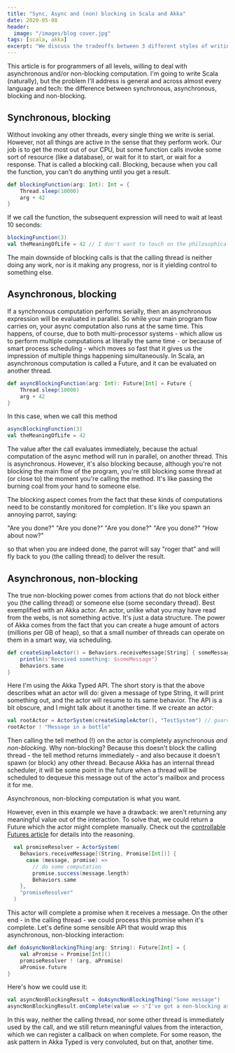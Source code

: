 ```yaml
---
title: "Sync, Async and (non) blocking in Scala and Akka"
date: 2020-05-08
header:
  image: "/images/blog cover.jpg"
tags: [scala, akka]
excerpt: "We discuss the tradeoffs between 3 different styles of writing parallel code, in terms of thread use (and other effects) in Scala and Akka."
---
```

This article is for programmers of all levels, willing to deal with asynchronous and/or non-blocking computation. I'm going to write Scala (naturally), but the problem I'll address is general and across almost every language and tech: the difference between synchronous, asynchronous, blocking and non-blocking.

## Synchronous, blocking

Without invoking any other threads, every single thing we write is serial. However, not all things are active in the sense that they perform work. Our job is to get the most out of our CPU, but some function calls invoke some sort of resource (like a database), or wait for it to start, or wait for a response. That is called a blocking call. Blocking, because when you call the function, you can't do anything until you get a result.

```scala
def blockingFunction(arg: Int): Int = {
    Thread.sleep(10000)
    arg + 42
}
```

If we call the function, the subsequent expression will need to wait at least 10 seconds:

```scala
blockingFunction(3)
val theMeaningOfLife = 42 // I don't want to touch on the philosophical, but this happens in real life.
```

The main downside of blocking calls is that the calling thread is neither doing any work, nor is it making any progress, nor is it yielding control to something else.

## Asynchronous, blocking

If a synchronous computation performs serially, then an asynchronous expression will be evaluated in parallel. So while your main program flow carries on, your async computation also runs at the same time. This happens, of course, due to both multi-processor systems - which allow us to perform multiple computations at literally the same time - or because of smart process scheduling - which moves so fast that it gives us the impression of multiple things happening simultaneously. In Scala, an asynchronous computation is called a Future, and it can be evaluated on another thread.

```scala
def asyncBlockingFunction(arg: Int): Future[Int] = Future {
    Thread.sleep(10000)
    arg + 42
}
```

In this case, when we call this method

```scala
asyncBlockingFunction(3)
val theMeaningOfLife = 42
```

The value after the call evaluates immediately, because the actual computation of the async method will run in parallel, on another thread. This is asynchronous. However, it's also blocking because, although you're not blocking the main flow of the program, you're still blocking some thread at (or close to) the moment you're calling the method. It's like passing the burning coal from your hand to someone else.

The blocking aspect comes from the fact that these kinds of computations need to be constantly monitored for completion. It's like you spawn an annoying parrot, saying:

"Are you done?"
"Are you done?"
"Are you done?"
"Are you done?"
"How about now?"

so that when you are indeed done, the parrot will say "roger that" and will fly back to you (the calling thread) to deliver the result.

## Asynchronous, non-blocking

The true non-blocking power comes from actions that do not block either you (the calling thread) or someone else (some secondary thread). Best exemplified with an Akka actor. An actor, unlike what you may have read from the webs, is not something active. It's just a data structure. The power of Akka comes from the fact that you can create a huge amount of actors (millions per GB of heap), so that a small number of threads can operate on them in a smart way, via scheduling.

```scala
def createSimpleActor() = Behaviors.receiveMessage[String] { someMessage =>
    println(s"Received something: $someMessage")
    Behaviors.same
}
```

Here I'm using the Akka Typed API. The short story is that the above describes what an actor will do: given a message of type String, it will print something out, and the actor will resume to its same behavior. The API is a bit obscure, and I might talk about it another time. If we create an actor:

```scala
val rootActor = ActorSystem(createSimpleActor(), "TestSystem") // guardian actor that will create an entire hierarchy
rootActor ! "Message in a bottle"
```

Then calling the tell method (!) on the actor is completely asynchronous _and non-blocking_. Why non-blocking? Because this doesn't block the calling thread - the tell method returns immediately - and also because it doesn't spawn (or block) any other thread. Because Akka has an internal thread scheduler, it will be some point in the future when a thread will be scheduled to dequeue this message out of the actor's mailbox and process it for me.

Asynchronous, non-blocking computation is what you want.

However, even in this example we have a drawback: we aren't returning any meaningful value out of the interaction. To solve that, we could return a Future which the actor might complete manually. Check out the <a href="https://rockthejvm.com/blog/conttrollable-futures">controllable Futures article</a> for details into the reasoning.

```scala
  val promiseResolver = ActorSystem(
    Behaviors.receiveMessage[(String, Promise[Int])] {
      case (message, promise) =>
        // do some computation
        promise.success(message.length)
        Behaviors.same
    },
    "promiseResolver"
  )
```

This actor will complete a promise when it receives a message. On the other end - in the calling thread - we could process this promise when it's complete. Let's define some sensible API that would wrap this asynchronous, non-blocking interaction:

```scala
def doAsyncNonBlockingThing(arg: String): Future[Int] = {
    val aPromise = Promise[Int]()
    promiseResolver ! (arg, aPromise)
    aPromise.future
}
```

Here's how we could use it:

```scala
val asyncNonBlockingResult = doAsyncNonBlockingThing("Some message")
asyncNonBlockingResult.onComplete(value => s"I've got a non-blocking async answer: $value")
```

In this way, neither the calling thread, nor some other thread is immediately used by the call, and we still return meaningful values from the interaction, which we can register a callback on when complete. For some reason, the ask pattern in Akka Typed is very convoluted, but on that, another time.